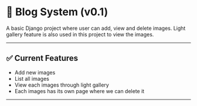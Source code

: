 # 📝 Blog System (v0.1)

A basic Django project where user can add, view and delete images. 
Light gallery feature is also used in this project to view the images.

---

## ✅ Current Features

- Add new images
- List all images
- View each images through light gallery
- Each images has its own page where we can delete it

---